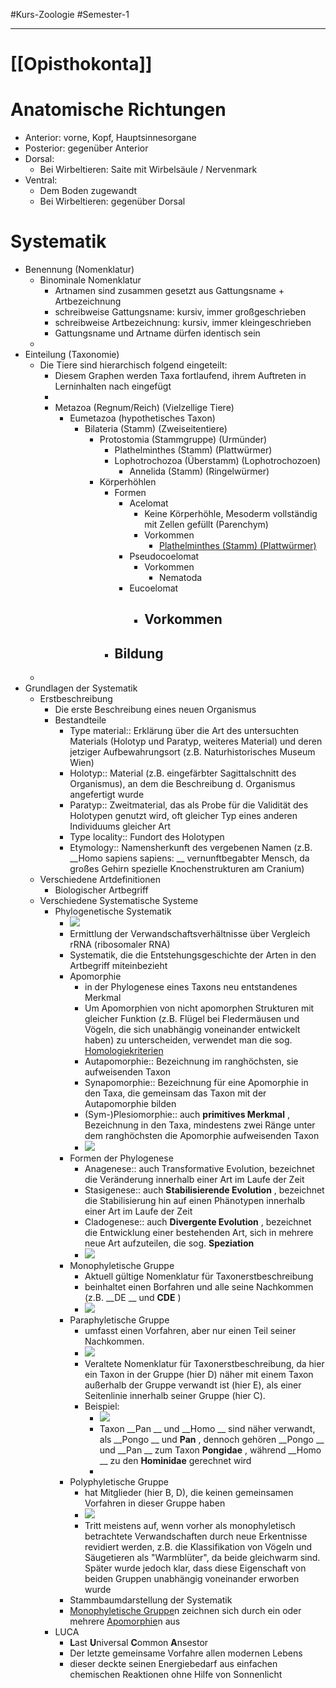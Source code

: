 #Kurs-Zoologie #Semester-1

---


# [[Opisthokonta]]

# Anatomische Richtungen
- Anterior: vorne, Kopf, Hauptsinnesorgane
- Posterior: gegenüber Anterior
- Dorsal:
	- Bei Wirbeltieren: Saite mit Wirbelsäule / Nervenmark
- Ventral:
	- Dem Boden zugewandt
	- Bei Wirbeltieren: gegenüber Dorsal
# Systematik
- Benennung (Nomenklatur)
	- Binominale Nomenklatur
		- Artnamen sind zusammen gesetzt aus Gattungsname + Artbezeichnung
		- schreibweise Gattungsname: kursiv, immer großgeschrieben
		- schreibweise Artbezeichnung: kursiv, immer kleingeschrieben
		- Gattungsname und Artname dürfen identisch sein
	- 
- Einteilung (Taxonomie)
	- Die Tiere sind hierarchisch folgend eingeteilt:
		- Diesem Graphen werden Taxa fortlaufend, ihrem Auftreten in Lerninhalten nach eingefügt
		- 
		- Metazoa (Regnum/Reich) (Vielzellige Tiere)
			- Eumetazoa (hypothetisches Taxon)
				- Bilateria (Stamm) (Zweiseitentiere)
					- Protostomia (Stammgruppe) (Urmünder)
						- Plathelminthes (Stamm) (Plattwürmer)
						- Lophotrochozoa (Überstamm) (Lophotrochozoen)
							- Annelida (Stamm) (Ringelwürmer)
					- Körperhöhlen
						- Formen
							- Acelomat
								- Keine Körperhöhle, Mesoderm vollständig mit Zellen gefüllt (Parenchym)
								- Vorkommen
									- [Plathelminthes (Stamm) (Plattwürmer)](Biologie-Bachelor/Zoologie/Systematik/Einteilung-(Taxonomie)/Die-Tiere-sind-hierarchisch-folgend-eingeteilt:/Metazoa-(Regnum-Reich)-(Vielzellige-Tiere)/Eumetazoa-(hypothetisches-Taxon)/Bilateria-(Stamm)-(Zweiseitentiere)/Protostomia-(Stammgruppe)-(Urmünder)/Plathelminthes-(Stamm)-(Plattwürmer).md)
							- Pseudocoelomat
								- Vorkommen
									- Nematoda
							- Eucoelomat
								- Vorkommen
									- 
						- Bildung
							- 
	- 
- Grundlagen der Systematik
	- Erstbeschreibung
		- Die erste Beschreibung eines neuen Organismus
		- Bestandteile
			- Type material:: Erklärung über die Art des untersuchten Materials (Holotyp und Paratyp, weiteres Material) und deren jetziger Aufbewahrungsort (z.B. Naturhistorisches Museum Wien)
			- Holotyp:: Material (z.B. eingefärbter Sagittalschnitt des Organismus), an dem die Beschreibung d. Organismus angefertigt wurde
			- Paratyp:: Zweitmaterial, das als Probe für die Validität des Holotypen genutzt wird, oft gleicher Typ eines anderen Individuums gleicher Art
			- Type locality:: Fundort des Holotypen
			- Etymology:: Namensherkunft des vergebenen Namen (z.B.  __Homo sapiens sapiens: __ vernunftbegabter Mensch, da großes Gehirn spezielle Knochenstrukturen am Cranium)
	- Verschiedene Artdefinitionen
		- Biologischer Artbegriff
	- Verschiedene Systematische Systeme
		- Phylogenetische Systematik
			- ![](https://remnote-user-data.s3.amazonaws.com/W7etvYGRT7zvJqKwZDavu7Fno5gYKg3wqr9eGx_lRRbxWsxeKX0uZzh9ovPqXZ03NkDMvaa0qropFQtNxj2Wz_Lu7FZDK9eSRoPeVNfhnWHXDkyGjcfBseT8qfsYtT2b)  
			- Ermittlung der Verwandschaftsverhältnisse über Vergleich rRNA (ribosomaler RNA)
			- Systematik, die die Entstehungsgeschichte der Arten in den Artbegriff miteinbezieht
			- Apomorphie
				- in der Phylogenese eines Taxons neu entstandenes Merkmal
				- Um Apomorphien von nicht apomorphen Strukturen mit gleicher Funktion (z.B. Flügel bei Fledermäusen und Vögeln, die sich unabhängig voneinander entwickelt haben) zu unterscheiden, verwendet man die sog. [ Homologiekriterien](Homologiekriterien.md)
				- Autapomorphie:: Bezeichnung im ranghöchsten, sie aufweisenden Taxon
				- Synapomorphie:: Bezeichnung für eine Apomorphie in den Taxa, die gemeinsam das Taxon mit der Autapomorphie bilden
				- (Sym-)Plesiomorphie:: auch  __primitives Merkmal__ , Bezeichnung in den Taxa, mindestens zwei Ränge unter dem ranghöchsten die Apomorphie aufweisenden Taxon
				- ![](https://remnote-user-data.s3.amazonaws.com/RFqSjm5u3z8orcn5DWVrSqlkus_nrNOHizg17jXQOXsVtl4wz393tK_uCaOhXGtR9pW69pNKqt4CaYAdkKOnqSw9j8Prd5FDrFY_DCXOxvlF3COXf26xPEUS3LCArhFI)
			- Formen der Phylogenese
				- Anagenese:: auch Transformative Evolution, bezeichnet die Veränderung innerhalb einer Art im Laufe der Zeit
				- Stasigenese:: auch  __Stabilisierende Evolution__ , bezeichnet die Stabilisierung hin auf einen Phänotypen innerhalb einer Art im Laufe der Zeit
				- Cladogenese:: auch  __Divergente Evolution__ , bezeichnet die Entwicklung einer bestehenden Art, sich in mehrere neue Art aufzuteilen, die sog.  __Speziation__ 
				- ![](https://remnote-user-data.s3.amazonaws.com/mwnwMevOPPBlQHkxUnH4GRMhHPMy9cVasRZQPwudAJP_Ws3WS8dwGnTpkRBjZsA2yr7WcDepElnkT7VkweIpJxbE1KnWXDbUGYd_ZGudzXoRdkN3iWYljhhiIc7FYo3y)  
			- Monophyletische Gruppe
				- Aktuell gültige Nomenklatur für Taxonerstbeschreibung
				- beinhaltet einen Borfahren und alle seine Nachkommen (z.B.  __DE __  und  __CDE__ )
				- ![](https://remnote-user-data.s3.amazonaws.com/HexYJx4DZofJ_M3bwEhJT_ephlHtmouUSldosBbqrg1jhWNI-DLg3aYy5HNHSAyVkcSFIhZYNBPNwjaWKZRXtTTkJ2U9N7o0yh4n1eD_vdvq3n3shlm6GgnHls3ng-cf)
			- Paraphyletische Gruppe
				- umfasst einen Vorfahren, aber nur einen Teil seiner Nachkommen.
				- ![](https://remnote-user-data.s3.amazonaws.com/_EMBTD9OJ3H8fBcITm5PJoOU6p3pstzpPJyun-tudGg5I2d7N1T-fACbDrL4SJ1QQI5EwzTUDEDwEWHZ6tSqci-svYe4MofYWJPIhwbztJrF25H8dcjHvg3e7Nq2uPsi)
				- Veraltete Nomenklatur für Taxonerstbeschreibung, da hier ein Taxon in der Gruppe (hier D) näher mit einem Taxon außerhalb der Gruppe verwandt ist (hier E), als einer Seitenlinie innerhalb seiner Gruppe (hier C).
				- Beispiel:
					- ![](https://remnote-user-data.s3.amazonaws.com/Sa9iCY8RYL0xXGmfQmG4E6GCVHuXxYMtYDkV3M8u03kTjQzAo2p_K5cowfFigHCiWyI35N3YJMewSdc2HHc4Ujs2t0J8qo_nsWEtwB_jt9DsBMcn-v7QkLnogDYlSud0)
					- Taxon  __Pan __ und  __Homo __ sind näher verwandt, als  __Pongo __ und  __Pan__ , dennoch gehören  __Pongo __ und  __Pan __ zum Taxon  __Pongidae__ , während  __Homo __ zu den  __Hominidae__  gerechnet wird
					- 
			- Polyphyletische Gruppe
				- hat Mitglieder (hier B, D), die keinen gemeinsamen Vorfahren in dieser Gruppe haben
				- ![](https://remnote-user-data.s3.amazonaws.com/gNZj2v7rfb0UEDfSwcRIup-9wcA0Y2rXK49j2WL326bA12B4peVOcTHsyEB0gpjqTcyQCDGoPRKyFKgk9u-fen8pYDa5y82liD1xKMDq_uDKBf4iTFY7suZFJo9CdVc-)
				- Tritt meistens auf, wenn vorher als monophyletisch betrachtete Verwandschaften durch neue Erkentnisse revidiert werden, z.B. die Klassifikation von Vögeln und Säugetieren als "Warmblüter", da beide gleichwarm sind. Später wurde jedoch klar, dass diese Eigenschaft von beiden Gruppen unabhängig voneinander erworben wurde
			- Stammbaumdarstellung der Systematik
			- [Monophyletische Gruppe](Biologie-Bachelor/Zoologie/Systematik/Grundlagen-der-Systematik/Verschiedene-Systematische-Systeme/Phylogenetische-Systematik/Monophyletische-Gruppe.md)n zeichnen sich durch ein oder mehrere [Apomorphie](Biologie-Bachelor/Zoologie/Systematik/Grundlagen-der-Systematik/Verschiedene-Systematische-Systeme/Phylogenetische-Systematik/Apomorphie.md)n aus
		- LUCA
			- **L**ast **U**niversal **C**ommon **A**nsestor
			- Der letzte gemeinsame Vorfahre allen modernen Lebens
			- dieser deckte seinen Energiebedarf aus einfachen chemischen Reaktionen ohne Hilfe von Sonnenlicht 
